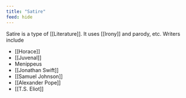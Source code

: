 ```yaml
---
title: "Satire"
feed: hide
---
```


Satire is a type of [[Literature]]. It uses [[Irony]] and parody, etc. Writers include

- [[Horace]]
- [[Juvenal]]
- Menippeus
- [[Jonathan Swift]]
- [[Samuel Johnson]]
- [[Alexander Pope]]
- [[T.S. Eliot]]